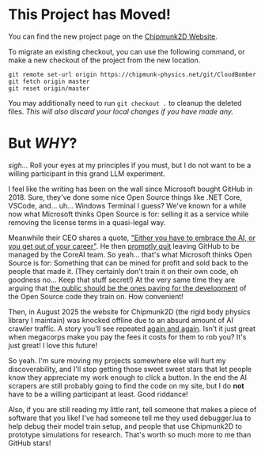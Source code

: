 # This Project has Moved!

You can find the new project page on the [Chipmunk2D Website](https://chipmunk-physics.net/git/CloudBomber.html).

To migrate an existing checkout, you can use the following command, or make a new checkout of the project from the new location.

```
git remote set-url origin https://chipmunk-physics.net/git/CloudBomber
git fetch origin master
git reset origin/master
```

You may additionally need to run `git checkout .` to cleanup the deleted files. *This will also discard your local changes if you have made any.*

# But _WHY_?

*sigh...* Roll your eyes at my principles if you must, but I do not want to be a willing participant in this grand LLM experiment.

I feel like the writing has been on the wall since Microsoft bought GitHub in 2018. Sure, they've done some nice Open Source things like .NET Core, VSCode, and... uh... Windows Terminal I guess? We've known for a while now what Microsoft thinks Open Source is for: selling it as a service while removing the license terms in a quasi-legal way.

Meanwhile their CEO shares a quote, ["Either you have to embrace the AI, or you get out of your career"](https://web.archive.org/web/20250805051200/https://ashtom.github.io/developers-reinvented). He then [promptly quit](https://github.blog/news-insights/company-news/goodbye-github/) leaving GitHub to be managed by the CoreAI team. So yeah... that's what Microsoft thinks Open Source is for: Something that can be mined for profit and sold back to the people that made it. (They certainly don't train it on their own code, oh goodness no... Keep that stuff secret!) At the very same time they are arguing that [the public should be the ones paying for the development](https://github.blog/open-source/maintainers/we-need-a-european-sovereign-tech-fund/) of the Open Source code they train on. How convenient!

Then, in August 2025 the website for Chipmunk2D (the rigid body physics library I maintain) was knocked offline due to an absurd amount of AI crawler traffic. A story you'll see repeated [again and again](https://thelibre.news/foss-infrastructure-is-under-attack-by-ai-companies/). Isn't it just great when megacorps make you pay the fees it costs for them to rob you? It's just great! I love this future!

So yeah. I'm sure moving my projects somewhere else will hurt my discoverability, and I'll stop getting those sweet sweet stars that let people know they appreciate my work enough to click a button. In the end the AI scrapers are still probably going to find the code on my site, but I do **not** have to be a willing participant at least. Good riddance!

Also, if you are still reading my little rant, tell someone that makes a piece of software that you like! I've had someone tell me they used debugger.lua to help debug their model train setup, and people that use Chipmunk2D to prototype simulations for research. That's worth so much more to me than GitHub stars!